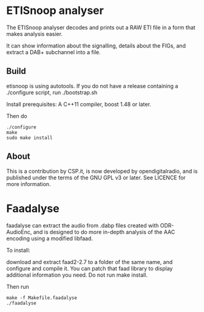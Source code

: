 ETISnoop analyser
=================

The ETISnoop analyser decodes and prints out a RAW ETI file in a
form that makes analysis easier.

It can show information about the signalling, details about the FIGs,
and extract a DAB+ subchannel into a file.

Build
-----

etisnoop is using autotools. If you do not have a release containing a ./configure script,
run ./bootstrap.sh

Install prerequisites: A C++11 compiler, boost 1.48 or later.

Then do

    ./configure
    make
    sudo make install

About
-----

This is a contribution by CSP.it, is now developed by opendigitalradio,
and is published under the terms of the GNU GPL v3 or later.
See LICENCE for more information.


Faadalyse
=========

faadalyse can extract the audio from .dabp files created with ODR-AudioEnc,
and is designed to do more in-depth analysis of the AAC encoding using a modified
libfaad.

To install:

download and extract faad2-2.7 to a folder of the same name, and configure and compile it.
You can patch that faad library to display additional information you need.
Do not run make install.

Then run

    make -f Makefile.faadalyse
    ./faadalyse
